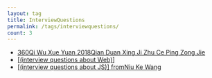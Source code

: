 ```yaml
---
layout: tag
title: InterviewQuestions
permalink: /tags/interviewquestions/
count: 3
---
```


- [360Qi Wu Xue Yuan 2018Qian Duan Xing Ji Zhu Ce Ping Zong Jie ](http://yoursite.com/2018/12/13/360-2018%E5%89%8D%E7%AB%AF%E6%98%9F%E6%8A%80%E6%9C%AF%E6%B5%8B%E8%AF%84%E6%80%BB%E7%BB%93/)
- [[(interview questions about Web)] ](http://yoursite.com/2018/03/04/interview-questions-about-Web/)
- [[(interview questions about JS)]  fromNiu Ke Wang ](http://yoursite.com/2018/02/27/interview-questions-about-JS/)
